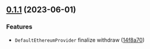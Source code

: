 ## [0.1.1](https://github.com/zksync-sdk/zksync2-java/compare/v0.1.0...v0.1.1) (2023-06-01)

### Features

*   `DefaultEthereumProvider` finalize withdraw ([14f8a70](https://github.com/zksync-sdk/zksync2-java/commit/14f8a7008f03836551ed982a88e939ebbca50275))
